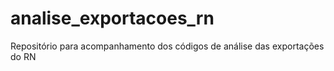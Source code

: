 # analise_exportacoes_rn
Repositório para acompanhamento dos códigos de análise das exportações do RN
